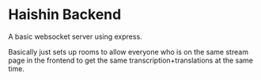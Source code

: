 # Haishin Backend

A basic websocket server using express.

Basically just sets up rooms to allow everyone who is on the same stream page in the frontend to get the same transcription+translations at the same time.
